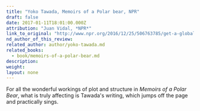 ```yaml
---
title: "Yoko Tawada, Memoirs of a Polar bear, NPR"
draft: false
date: 2017-01-11T18:01:00.000Z
attribution: "Juan Vidal, *NPR*"
link_to_original: "http://www.npr.org/2016/12/25/506763785/get-a-global-perspective-with-5-of-the-years-best-books-in-translation"
nd_author_of_this_review:
related_author: author/yoko-tawada.md
related_books:
  - book/memoirs-of-a-polar-bear.md
description:
weight:
layout: none
---
```

For all the wonderful workings of plot and structure in *Memoirs of a Polar Bear*, what is truly affecting is Tawada's writing, which jumps off the page and practically sings.

